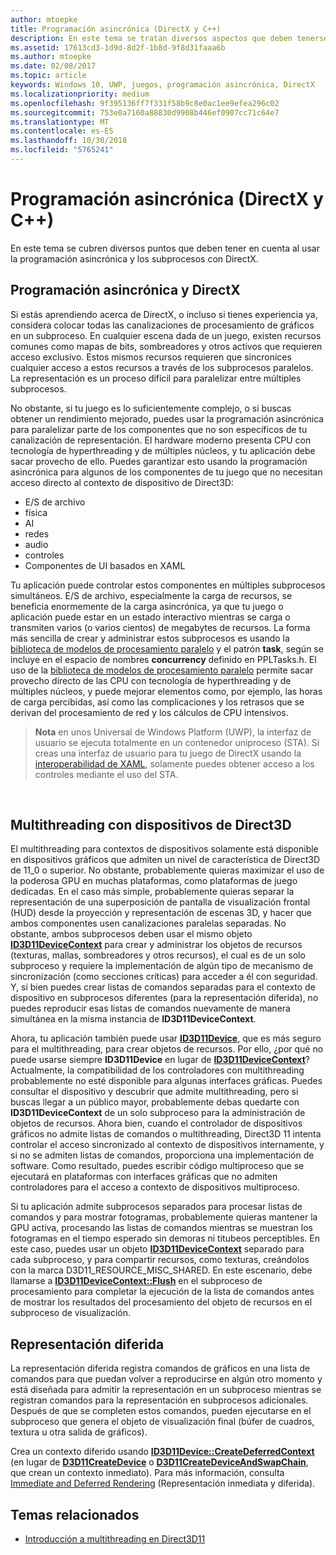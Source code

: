 ```yaml
---
author: mtoepke
title: Programación asincrónica (DirectX y C++)
description: En este tema se tratan diversos aspectos que deben tenerse en cuenta al usar la programación asincrónica y los subprocesos con DirectX.
ms.assetid: 17613cd3-1d9d-8d2f-1b8d-9f8d31faaa6b
ms.author: mtoepke
ms.date: 02/08/2017
ms.topic: article
keywords: Windows 10, UWP, juegos, programación asincrónica, DirectX
ms.localizationpriority: medium
ms.openlocfilehash: 9f395136ff7f331f58b9c8e0ac1ee9efea296c02
ms.sourcegitcommit: 753e0a7160a88830d9908b446ef0907cc71c64e7
ms.translationtype: MT
ms.contentlocale: es-ES
ms.lasthandoff: 10/30/2018
ms.locfileid: "5765241"
---
```

# <a name="asynchronous-programming-directx-and-c"></a>Programación asincrónica (DirectX y C++)



En este tema se cubren diversos puntos que deben tener en cuenta al usar la programación asincrónica y los subprocesos con DirectX.

## <a name="async-programming-and-directx"></a>Programación asincrónica y DirectX


Si estás aprendiendo acerca de DirectX, o incluso si tienes experiencia ya, considera colocar todas las canalizaciones de procesamiento de gráficos en un subproceso. En cualquier escena dada de un juego, existen recursos comunes como mapas de bits, sombreadores y otros activos que requieren acceso exclusivo. Estos mismos recursos requieren que sincronices cualquier acceso a estos recursos a través de los subprocesos paralelos. La representación es un proceso difícil para paralelizar entre múltiples subprocesos.

No obstante, si tu juego es lo suficientemente complejo, o si buscas obtener un rendimiento mejorado, puedes usar la programación asincrónica para paralelizar parte de los componentes que no son específicos de tu canalización de representación. El hardware moderno presenta CPU con tecnología de hyperthreading y de múltiples núcleos, y tu aplicación debe sacar provecho de ello. Puedes garantizar esto usando la programación asincrónica para algunos de los componentes de tu juego que no necesitan acceso directo al contexto de dispositivo de Direct3D:

-   E/S de archivo
-   física
-   AI
-   redes
-   audio
-   controles
-   Componentes de UI basados en XAML

Tu aplicación puede controlar estos componentes en múltiples subprocesos simultáneos. E/S de archivo, especialmente la carga de recursos, se beneficia enormemente de la carga asincrónica, ya que tu juego o aplicación puede estar en un estado interactivo mientras se carga o transmiten varios (o varios cientos) de megabytes de recursos. La forma más sencilla de crear y administrar estos subprocesos es usando la [biblioteca de modelos de procesamiento paralelo](https://msdn.microsoft.com/library/dd492418.aspx) y el patrón **task**, según se incluye en el espacio de nombres **concurrency** definido en PPLTasks.h. El uso de la [biblioteca de modelos de procesamiento paralelo](https://msdn.microsoft.com/library/dd492418.aspx) permite sacar provecho directo de las CPU con tecnología de hyperthreading y de múltiples núcleos, y puede mejorar elementos como, por ejemplo, las horas de carga percibidas, así como las complicaciones y los retrasos que se derivan del procesamiento de red y los cálculos de CPU intensivos.

> **Nota**  en unos Universal de Windows Platform (UWP), la interfaz de usuario se ejecuta totalmente en un contenedor uniproceso (STA). Si creas una interfaz de usuario para tu juego de DirectX usando la [interoperabilidad de XAML](directx-and-xaml-interop.md), solamente puedes obtener acceso a los controles mediante el uso del STA.

 

## <a name="multithreading-with-direct3d-devices"></a>Multithreading con dispositivos de Direct3D


El multithreading para contextos de dispositivos solamente está disponible en dispositivos gráficos que admiten un nivel de característica de Direct3D de 11\_0 o superior. No obstante, probablemente quieras maximizar el uso de la poderosa GPU en muchas plataformas, como plataformas de juego dedicadas. En el caso más simple, probablemente quieras separar la representación de una superposición de pantalla de visualización frontal (HUD) desde la proyección y representación de escenas 3D, y hacer que ambos componentes usen canalizaciones paralelas separadas. No obstante, ambos subprocesos deben usar el mismo objeto [**ID3D11DeviceContext**](https://msdn.microsoft.com/library/windows/desktop/ff476385) para crear y administrar los objetos de recursos (texturas, mallas, sombreadores y otros recursos), el cual es de un solo subproceso y requiere la implementación de algún tipo de mecanismo de sincronización (como secciones críticas) para acceder a él con seguridad. Y, si bien puedes crear listas de comandos separadas para el contexto de dispositivo en subprocesos diferentes (para la representación diferida), no puedes reproducir esas listas de comandos nuevamente de manera simultánea en la misma instancia de **ID3D11DeviceContext**.

Ahora, tu aplicación también puede usar [**ID3D11Device**](https://msdn.microsoft.com/library/windows/desktop/ff476379), que es más seguro para el multithreading, para crear objetos de recursos. Por ello, ¿por qué no puede usarse siempre **ID3D11Device** en lugar de [**ID3D11DeviceContext**](https://msdn.microsoft.com/library/windows/desktop/ff476385)? Actualmente, la compatibilidad de los controladores con multithreading probablemente no esté disponible para algunas interfaces gráficas. Puedes consultar el dispositivo y descubrir que admite multithreading, pero si buscas llegar a un público mayor, probablemente debas quedarte con **ID3D11DeviceContext** de un solo subproceso para la administración de objetos de recursos. Ahora bien, cuando el controlador de dispositivos gráficos no admite listas de comandos o multithreading, Direct3D 11 intenta controlar el acceso sincronizado al contexto de dispositivos internamente, y si no se admiten listas de comandos, proporciona una implementación de software. Como resultado, puedes escribir código multiproceso que se ejecutará en plataformas con interfaces gráficas que no admiten controladores para el acceso a contexto de dispositivos multiproceso.

Si tu aplicación admite subprocesos separados para procesar listas de comandos y para mostrar fotogramas, probablemente quieras mantener la GPU activa, procesando las listas de comandos mientras se muestran los fotogramas en el tiempo esperado sin demoras ni titubeos perceptibles. En este caso, puedes usar un objeto [**ID3D11DeviceContext**](https://msdn.microsoft.com/library/windows/desktop/ff476385) separado para cada subproceso, y para compartir recursos, como texturas, creándolos con la marca D3D11\_RESOURCE\_MISC\_SHARED. En este escenario, debe llamarse a [**ID3D11DeviceContext::Flush**](https://msdn.microsoft.com/library/windows/desktop/ff476425) en el subproceso de procesamiento para completar la ejecución de la lista de comandos antes de mostrar los resultados del procesamiento del objeto de recursos en el subproceso de visualización.

## <a name="deferred-rendering"></a>Representación diferida


La representación diferida registra comandos de gráficos en una lista de comandos para que puedan volver a reproducirse en algún otro momento y está diseñada para admitir la representación en un subproceso mientras se registran comandos para la representación en subprocesos adicionales. Después de que se completen estos comandos, pueden ejecutarse en el subproceso que genera el objeto de visualización final (búfer de cuadros, textura u otra salida de gráficos).

Crea un contexto diferido usando [**ID3D11Device::CreateDeferredContext**](https://msdn.microsoft.com/library/windows/desktop/ff476505) (en lugar de [**D3D11CreateDevice**](https://msdn.microsoft.com/library/windows/desktop/ff476082) o [**D3D11CreateDeviceAndSwapChain**](https://msdn.microsoft.com/library/windows/desktop/ff476083), que crean un contexto inmediato). Para más información, consulta [Immediate and Deferred Rendering](https://msdn.microsoft.com/library/windows/desktop/ff476892) (Representación inmediata y diferida).

## <a name="related-topics"></a>Temas relacionados


* [Introducción a multithreading en Direct3D11](https://msdn.microsoft.com/library/windows/desktop/ff476891)

 

 





